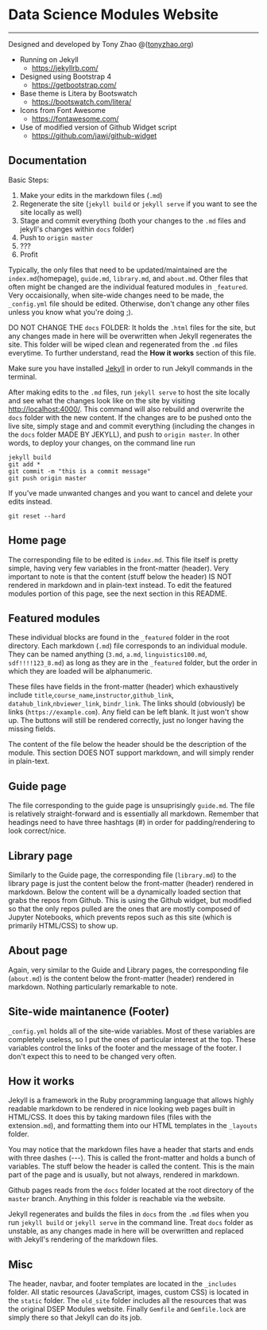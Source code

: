 # Data Science Modules Website
___

Designed and developed by Tony Zhao @([tonyzhao.org](http://tonyzhao.org))

* Running on Jekyll
	- <https://jekyllrb.com/>
* Designed using Bootstrap 4 
	- <https://getbootstrap.com/>
* Base theme is Litera by Bootswatch
	- <https://bootswatch.com/litera/>
* Icons from Font Awesome
	- <https://fontawesome.com/>
* Use of modified version of Github Widget script
	- <https://github.com/jawj/github-widget>

## Documentation

Basic Steps:
1) Make your edits in the markdown files (`.md`)
2) Regenerate the site (`jekyll build` or `jekyll serve` if you want to see the site locally as well)
3) Stage and commit everything (both your changes to the `.md` files and jekyll's changes within `docs` folder)
4) Push to `origin master`
5) ???
6) Profit


Typically, the only files that need to be updated/maintained are the `index.md`(homepage), `guide.md`, `library.md`, and `about.md`. Other files that often might be changed are the individual featured modules in `_featured`. Very occaisionally, when site-wide changes need to be made, the `_config.yml` file should be edited. Otherwise, don't change any other files unless you know what you're doing ;).

DO NOT CHANGE THE `docs` FOLDER: It holds the `.html` files for the site, but any changes made in here will be overwritten when Jekyll regenerates the site. This folder will be wiped clean and regenerated from the `.md` files everytime. To further understand, read the __How it works__ section of this file.

Make sure you have installed [Jekyll](https://jekyllrb.com/docs/installation/) in order to run Jekyll commands in the terminal.

After making edits to the `.md` files, run `jekyll serve` to host the site locally and see what the changes look like on the site by visiting [http://localhost:4000/](http://localhost:4000/). This command will also rebuild and overwrite the `docs` folder with the new content. If the changes are to be pushed onto the live site, simply stage and and commit everything (including the changes in the `docs` folder MADE BY JEKYLL), and push to `origin master`. In other words, to deploy your changes, on the command line run

```
jekyll build
git add *
git commit -m "this is a commit message"
git push origin master
```

If you've made unwanted changes and you want to cancel and delete your edits instead.

```
git reset --hard
```

## Home page

The corresponding file to be edited is `index.md`. This file itself is pretty simple, having very few variables in the front-matter (header). Very important to note is that the content (stuff below the header) IS NOT rendered in markdown and in plain-text instead. To edit the featured modules portion of this page, see the next section in this README.

## Featured modules

These individual blocks are found in the `_featured` folder in the root directory. Each markdown (`.md`) file corresponds to an individual module. They can be named anything (`3.md`, `a.md`, `linguistics100.md`, `sdf!!!!123_8.md`) as long as they are in the `_featured` folder, but the order in which they are loaded will be alphanumeric.

These files have fields in the front-matter (header) which exhaustively include `title`,`course_name`,`instructor`,`github_link`, `datahub_link`,`nbviewer_link`, `bindr_link`. The links should (obviously) be links (`https://example.com`). Any field can be left blank. It just won't show up. The buttons will still be rendered correctly, just no longer having the missing fields.

The content of the file below the header should be the description of the module. This section DOES NOT support markdown, and will simply render in plain-text. 

## Guide page

The file corresponding to the guide page is unsuprisingly `guide.md`. The file is relatively straight-forward and is essentially all markdown. Remember that headings need to have three hashtags (#) in order for padding/rendering to look correct/nice.

## Library page

Similarly to the Guide page, the corresponding file (`library.md`) to the library page is just the content below the front-matter (header) rendered in markdown. Below the content will be a dynamically loaded section that grabs the repos from Github. This is using the Github widget, but modified so that the only repos pulled are the ones that are mostly composed of Jupyter Notebooks, which prevents repos such as this site (which is primarily HTML/CSS) to show up.

## About page

Again, very similar to the Guide and Library pages, the corresponding file (`about.md`) is the content below the front-matter (header) rendered in markdown. Nothing particularly remarkable to note.

## Site-wide maintanence (Footer)

`_config.yml` holds all of the site-wide variables. Most of these variables are completely useless, so I put the ones of particular interest at the top. These variables control the links of the footer and the message of the footer. I don't expect this to need to be changed very often.

## How it works

Jekyll is a framework in the Ruby programming language that allows highly readable markdown to be rendered in nice looking web pages built in HTML/CSS. It does this by taking mardown files (files with the extension`.md`), and formatting them into our HTML templates in the `_layouts` folder.

You may notice that the markdown files have a header that starts and ends with three dashes (---). This is called the front-matter and holds a bunch of variables. The stuff below the header is called the content. This is the main part of the page and is usually, but not always, rendered in markdown. 

Github pages reads from the `docs` folder located at the root directory of the `master` branch. Anything in this folder is reachable via the website. 

Jekyll regenerates and builds the files in `docs` from the `.md` files when you run `jekyll build` or `jekyll serve` in the command line. Treat `docs` folder as unstable, as any changes made in here will be overwritten and replaced with Jekyll's rendering of the markdown files.

## Misc

The header, navbar, and footer templates are located in the `_includes` folder. All static resources (JavaScript, images, custom CSS) is located in the `static` folder. The `old_site` folder includes all the resources that was the original DSEP Modules website. Finally `Gemfile` and `Gemfile.lock` are simply there so that Jekyll can do its job.